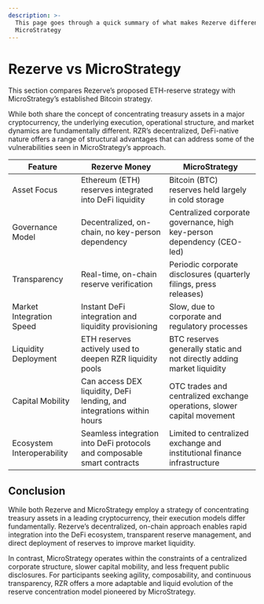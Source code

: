```yaml
---
description: >-
  This page goes through a quick summary of what makes Rezerve different from
  MicroStrategy
---
```


# Rezerve vs MicroStrategy

This section compares Rezerve’s proposed ETH-reserve strategy with MicroStrategy’s established Bitcoin strategy.

While both share the concept of concentrating treasury assets in a major cryptocurrency, the underlying execution, operational structure, and market dynamics are fundamentally different. RZR’s decentralized, DeFi-native nature offers a range of structural advantages that can address some of the vulnerabilities seen in MicroStrategy’s approach.

| Feature                    | Rezerve Money                                                           | MicroStrategy                                                            |
| -------------------------- | ----------------------------------------------------------------------- | ------------------------------------------------------------------------ |
| Asset Focus                | Ethereum (ETH) reserves integrated into DeFi liquidity                  | Bitcoin (BTC) reserves held largely in cold storage                      |
| Governance Model           | Decentralized, on-chain, no key-person dependency                       | Centralized corporate governance, high key-person dependency (CEO-led)   |
| Transparency               | Real-time, on-chain reserve verification                                | Periodic corporate disclosures (quarterly filings, press releases)       |
| Market Integration Speed   | Instant DeFi integration and liquidity provisioning                     | Slow, due to corporate and regulatory processes                          |
| Liquidity Deployment       | ETH reserves actively used to deepen RZR liquidity pools                | BTC reserves generally static and not directly adding market liquidity   |
| Capital Mobility           | Can access DEX liquidity, DeFi lending, and integrations within hours   | OTC trades and centralized exchange operations, slower capital movement  |
| Ecosystem Interoperability | Seamless integration into DeFi protocols and composable smart contracts | Limited to centralized exchange and institutional finance infrastructure |

## Conclusion

While both Rezerve and MicroStrategy employ a strategy of concentrating treasury assets in a leading cryptocurrency, their execution models differ fundamentally. Rezerve’s decentralized, on-chain approach enables rapid integration into the DeFi ecosystem, transparent reserve management, and direct deployment of reserves to improve market liquidity.

In contrast, MicroStrategy operates within the constraints of a centralized corporate structure, slower capital mobility, and less frequent public disclosures. For participants seeking agility, composability, and continuous transparency, RZR offers a more adaptable and liquid evolution of the reserve concentration model pioneered by MicroStrategy.
